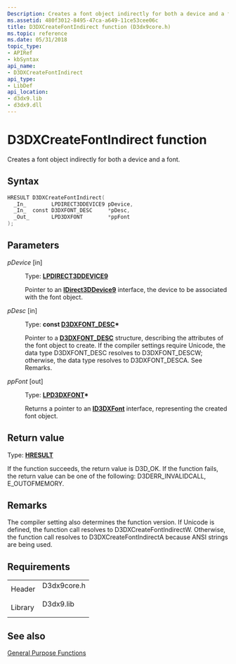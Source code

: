 ```yaml
---
Description: Creates a font object indirectly for both a device and a font.
ms.assetid: 480f3012-8495-47ca-a649-11ce53cee06c
title: D3DXCreateFontIndirect function (D3dx9core.h)
ms.topic: reference
ms.date: 05/31/2018
topic_type:
- APIRef
- kbSyntax
api_name:
- D3DXCreateFontIndirect
api_type:
- LibDef
api_location:
- d3dx9.lib
- d3dx9.dll
---
```


# D3DXCreateFontIndirect function

Creates a font object indirectly for both a device and a font.

## Syntax


```C++
HRESULT D3DXCreateFontIndirect(
  _In_        LPDIRECT3DDEVICE9 pDevice,
  _In_  const D3DXFONT_DESC     *pDesc,
  _Out_       LPD3DXFONT        *ppFont
);
```



## Parameters

<dl> <dt>

*pDevice* \[in\]
</dt> <dd>

Type: **[**LPDIRECT3DDEVICE9**](/windows/win32/api/d3d9helper/nn-d3d9helper-idirect3ddevice9)**

Pointer to an [**IDirect3DDevice9**](/windows/win32/api/d3d9helper/nn-d3d9helper-idirect3ddevice9) interface, the device to be associated with the font object.

</dd> <dt>

*pDesc* \[in\]
</dt> <dd>

Type: **const [**D3DXFONT\_DESC**](d3dxfont-desc.md)\***

Pointer to a [**D3DXFONT\_DESC**](d3dxfont-desc.md) structure, describing the attributes of the font object to create. If the compiler settings require Unicode, the data type D3DXFONT\_DESC resolves to D3DXFONT\_DESCW; otherwise, the data type resolves to D3DXFONT\_DESCA. See Remarks.

</dd> <dt>

*ppFont* \[out\]
</dt> <dd>

Type: **[**LPD3DXFONT**](id3dxfont.md)\***

Returns a pointer to an [**ID3DXFont**](id3dxfont.md) interface, representing the created font object.

</dd> </dl>

## Return value

Type: **[**HRESULT**](https://msdn.microsoft.com/library/Bb401631(v=MSDN.10).aspx)**

If the function succeeds, the return value is D3D\_OK. If the function fails, the return value can be one of the following: D3DERR\_INVALIDCALL, E\_OUTOFMEMORY.

## Remarks

The compiler setting also determines the function version. If Unicode is defined, the function call resolves to D3DXCreateFontIndirectW. Otherwise, the function call resolves to D3DXCreateFontIndirectA because ANSI strings are being used.

## Requirements



|                    |                                                                                        |
|--------------------|----------------------------------------------------------------------------------------|
| Header<br/>  | <dl> <dt>D3dx9core.h</dt> </dl> |
| Library<br/> | <dl> <dt>D3dx9.lib</dt> </dl>   |



## See also

<dl> <dt>

[General Purpose Functions](dx9-graphics-reference-d3dx-functions-general-purpose.md)
</dt> </dl>

 

 